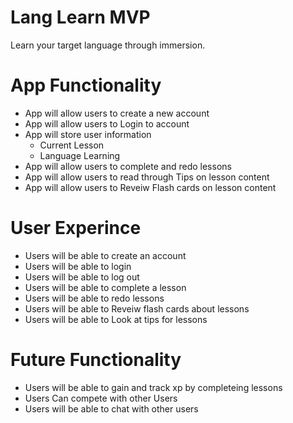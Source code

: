 # Lang Learn MVP

Learn your target language through immersion.

# App Functionality

* App will allow users to create a new account
* App will allow users to Login to account
* App will store user information
  *   Current Lesson
  *   Language Learning
* App will allow users to complete and redo lessons
* App will allow users to read through Tips on lesson content
* App will allow users to Reveiw Flash cards on lesson content

# User Experince

* Users will be able to create an account
* Users will be able to login
* Users will be able to log out
* Users will be able to complete a lesson
* Users will be able to redo lessons
* Users will be able to Reveiw flash cards about lessons
* Users will be able to Look at tips for lessons

# Future Functionality

* Users will be able to gain and track xp by completeing lessons
* Users Can compete with other Users
* Users will be able to chat with other users

